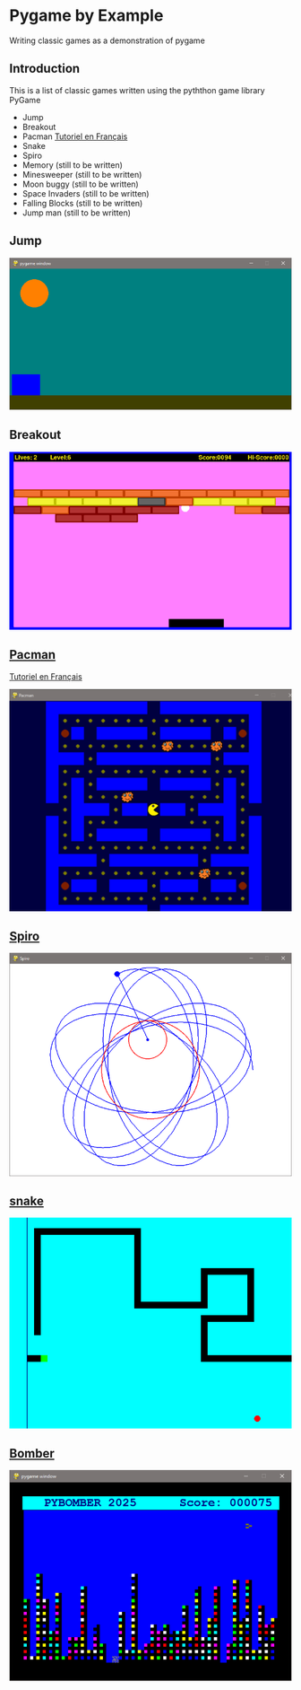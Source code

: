 # Pygame by Example

Writing classic games as a demonstration of pygame

## Introduction

This is a list of classic games written using the pyththon game library PyGame

- Jump
- Breakout
- Pacman [Tutoriel en Français](pacman/tutoriel/Introduction.md)
- Snake
- Spiro
- Memory (still to be written)
- Minesweeper (still to be written)
- Moon buggy (still to be written)
- Space Invaders (still to be written)
- Falling Blocks (still to be written)
- Jump man (still to be written)

## Jump

![](documents/jump.png)

## Breakout

![](documents/breakout.png)

## [Pacman](PacMan/pacman.md)

[Tutoriel en Français ](pacman/turoriel/pacmanIntro.md)

![](documents/pacman.png)

## [Spiro](spiro/spiro.md)

![](documents/spiro.png)

## [snake](snake/snake.md)

![](documents/snake.png)

## [Bomber]()

![](documents/Bomber.png)
